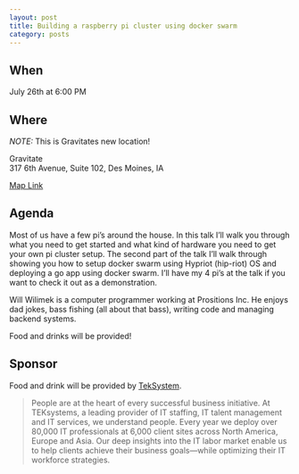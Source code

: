 ```yaml
---
layout: post
title: Building a raspberry pi cluster using docker swarm
category: posts
---
```


## When

July 26th at 6:00 PM

## Where

_NOTE:_ This is Gravitates new location!

Gravitate<br />
317 6th Avenue, Suite 102, Des Moines, IA

[Map Link](https://www.google.com/maps/place/Gravitate/@41.5861048,-93.6254949,18z/data=!4m8!1m2!2m1!1sgravitate!3m4!1s0x0:0xe023dfcdceee74a!8m2!3d41.586651!4d-93.6244781)

## Agenda

Most of us have a few pi’s around the house. In this talk I’ll walk you through what you need to get started and what kind of hardware you need to get your own pi cluster setup. The second part of the talk I’ll walk through showing you how to setup docker swarm using Hypriot (hip-riot) OS and deploying a go app using docker swarm. I’ll have my 4 pi’s at the talk if you want to check it out as a demonstration.

Will Wilimek is a computer programmer working at Prositions Inc. He enjoys dad jokes, bass fishing (all about that bass), writing code and managing backend systems.

Food and drinks will be provided!

## Sponsor

Food and drink will be provided by [TekSystem](https://www.teksystems.com).

> People are at the heart of every successful business initiative. At TEKsystems, a leading provider of IT staffing, IT talent management and IT services, we understand people. Every year we deploy over 80,000 IT professionals at 6,000 client sites across North America, Europe and Asia. Our deep insights into the IT labor market enable us to help clients achieve their business goals—while optimizing their IT workforce strategies.
